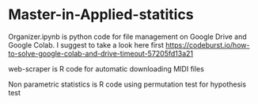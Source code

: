 # Master-in-Applied-statitics

Organizer.ipynb is python code for file management on Google Drive and Google Colab.
I suggest to take a look here first https://codeburst.io/how-to-solve-google-colab-and-drive-timeout-57205fd13a21

web-scraper is R code for automatic downloading MIDI files

Non parametric statistics is R code using permutation test for hypothesis test
